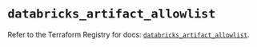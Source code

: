 # `databricks_artifact_allowlist`

Refer to the Terraform Registry for docs: [`databricks_artifact_allowlist`](https://registry.terraform.io/providers/databricks/databricks/1.34.0/docs/resources/artifact_allowlist).
